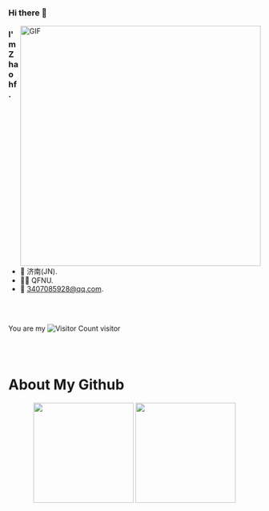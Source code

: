 
### Hi there 👋
<img align="right" top='60' alt="GIF" src="https://obsidian-picture.oss-cn-qingdao.aliyuncs.com/my-img/GitHubgif.gif" width="480"/>


### I'm Zhao hf.

<br/>

- 📍  济南(JN).
- 👨‍🎓  QFNU.
- 📧  [3407085928@qq.com](mailto:3407085928@qq.com).
<br/>
<br/>

You are my ![Visitor Count](https://profile-counter.glitch.me/zhf521/count.svg) visitor

<br/>
<br/>


# About My Github
<div align="center">
<img height="200px" src="https://github-readme-stats.vercel.app/api?username=zhf521&show_icons=true&theme=tokyonight" />
<img height="200px" src="https://github-readme-stats.vercel.app/api/top-langs/?username=zhf521&layout=compact&theme=tokyonight" />
</div>

